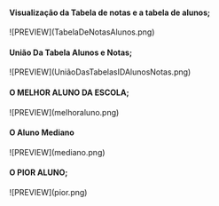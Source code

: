 
<h4> Visualização da Tabela de notas e a tabela de alunos;</h4>
![PREVIEW](TabelaDeNotasAlunos.png)

<h4> União Da Tabela Alunos e Notas; </h4>
![PREVIEW](UniãoDasTabelasIDAlunosNotas.png)

<h4> O MELHOR ALUNO DA ESCOLA; </h4>
![PREVIEW](melhoraluno.png)

<h4> O Aluno Mediano </h4>
![PREVIEW](mediano.png)

<h4> O PIOR ALUNO; </h4>
![PREVIEW](pior.png)
